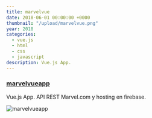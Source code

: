 ```yaml
---
title: marvelvue
date: 2018-06-01 00:00:00 +0000
thumbnail: "/upload/marvelvue.png"
year: 2018
categories:
  - vue.js
  - html
  - css
  - javascript
description: Vue.js App.
---
```


### [marvelvueapp](https://marvelvueapp.firebaseapp.com/)

Vue.js App.
API REST Marvel.com y hosting en firebase.

![marvelvueapp](/upload/marvelvue.png)
